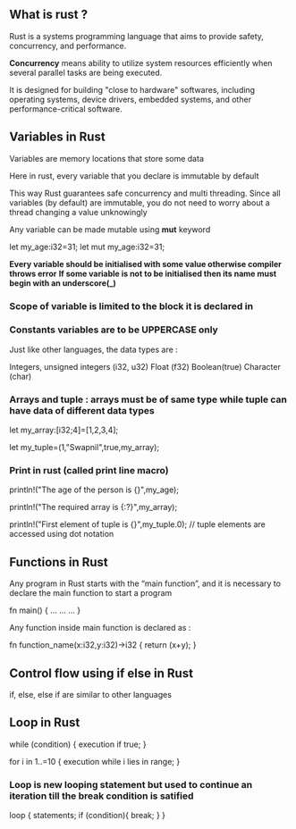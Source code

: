 ## What is rust ?

Rust is a systems programming language that aims to provide safety, concurrency, and performance.

**Concurrency** means ability to utilize system resources efficiently when several parallel tasks are being executed. 

It is designed for building "close to hardware" softwares, including operating systems, device drivers, embedded systems, and other performance-critical software.


## Variables in Rust

Variables are memory locations that store some data 

Here in rust, every variable that you declare is immutable by default

This way Rust guarantees safe concurrency and multi threading. Since all variables (by default) are immutable, you do not need to worry about a thread changing a value unknowingly

Any variable can be made mutable using **mut** keyword

let my_age:i32=31;
let mut my_age:i32=31;


**Every variable should be initialised with some value otherwise compiler throws error**
**If some variable is not to be initialised then its name must begin with an underscore(_)**


### Scope of variable is limited to the block it is declared in 

### Constants variables are to be UPPERCASE only


Just like other languages, the data types are : 

Integers, unsigned integers (i32, u32)
Float (f32)
Boolean(true)
Character (char)


### Arrays and tuple : arrays must be of same type while tuple can have data of different data types 

let my_array:[i32;4]=[1,2,3,4];

let my_tuple=(1,"Swapnil",true,my_array);


### Print in rust (called print line macro)

println!("The age of the person is {}",my_age);

println!("The required array is {:?}",my_array);

println!("First element of tuple is {}",my_tuple.0); // tuple elements are accessed using dot notation




## Functions in Rust 

Any program in Rust starts with the “main function”, and it is necessary to declare the main function to start a program

fn main() {
    ...
    ...
    ...
}

Any function inside main function is declared as : 

fn function_name(x:i32,y:i32)->i32 {
    return (x+y);
}



## Control flow using if else in Rust

if, else, else if are similar to other languages 


## Loop in Rust 

while (condition) {
    execution if true;
}

for i in 1..=10 {
    execution while i lies in range;
}

### Loop is new looping statement but used to continue an iteration till the break condition is satified 

loop {
    statements;
    if (condition){
        break;
    }
}



